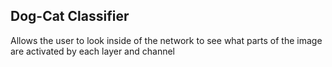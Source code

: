 ## Dog-Cat Classifier
Allows the user to look inside of the network to see what parts of the image are activated by each layer and channel
